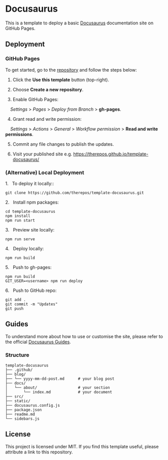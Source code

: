 # Docusaurus
This is a template to deploy a basic [Docusaurus](https://docusaurus.io/docs) documentation site on GitHub Pages.  

## Deployment

### GitHub Pages
To get started, go to the [repository](https://github.com/therepos/template-docusaurus) and follow the steps below:

1. Click the **Use this template** button (top-right).  

2. Choose **Create a new repository**.  

3. Enable GitHub Pages:  

&nbsp;&nbsp;&nbsp; _Settings_ > _Pages_ > _Deploy from Branch_ > **gh-pages**.  

4. Grant read and write permission:  

&nbsp;&nbsp;&nbsp; _Settings_ > _Actions_ > _General_ > _Workflow permission_ > **Read and write permissions**.

5. Commit any file changes to publish the updates.  

6. Visit your published site e.g. https://therepos.github.io/template-docusaurus/  

### (Alternative) Local Deployment
1\.&nbsp;&nbsp; To deploy it locally::  
```
git clone https://github.com/therepos/template-docusaurus.git
```

2\.&nbsp;&nbsp; Install npm packages:
```
cd template-docusaurus
npm install
npm run start
```

3\.&nbsp;&nbsp; Preview site locally:
```
npm run serve
```

4\.&nbsp;&nbsp; Deploy locally:
```
npm run build
```

5\.&nbsp;&nbsp; Push to gh-pages:
```
npm run build
GIT_USER=<username> npm run deploy
```

6\.&nbsp;&nbsp; Push to GitHub repo:
```
git add . 
git commit -m "Updates"
git push
```

## Guides

To understand more about how to use or customise the site, please refer to the official [Docusaurus Guides](https://docusaurus.io/docs/category/guides). 

### Structure

```
template-docusaurus
├── .github/
├── blog/  
├── └── yyyy-mm-dd-post.md      # your blog post            
├── docs/               
│   └── about/                  # your section
│       └── index.md            # your document
├── src/
├── static/
├── docusaurus.config.js
├── package.json
├── readme.md           
└── sidebars.js
```

## License
This project is licensed under MIT. If you find this template useful, please attribute a link to this repository.